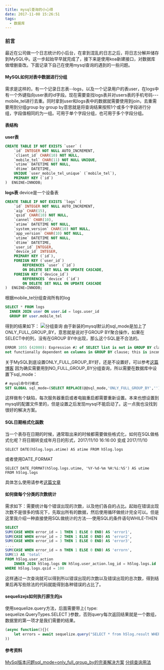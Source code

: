 ```yaml
---
title: mysql查询的小心得
date: 2017-11-08 15:26:51
tags:
  - 数据库
---
```

### 前言
最近在公司做一个日志统计的小后台，在拿到混乱的日志之后，将日志分解并储存到MySQL中。这一步起始早早就完成了，接下来是使用koa新建接口，对数据库做增删查改。下面记录下自己在使用mysql查询的遇到的一些问题。

#### MySQL如何对表中数据进行分组
需求是这样的，有一个记录日志表--logs，以及一个记录用户的表user，在logs中有一个外键指向user表的id字段。现在需要查找logs表并对users表的手机号码---mobile_tel进行去重。同时拿到user和logs表中的数据就需要使用到join，去重需要用到分组group by
group by意思就是将查询结果按照1个或多个字段进行分组，字段值相同的为一组。可用于单个字段分组，也可用于多个字段分组。
#### 表结构
**user表**
```SQL
CREATE TABLE IF NOT EXISTS `user` (
    `id` INTEGER NOT NULL AUTO_INCREMENT,
    `client_id` CHAR(10) NOT NULL,
    `mobile_tel` CHAR(11) NOT NULL UNIQUE,
    `utime` DATETIME NOT NULL,
    `dtime` DATETIME,
    UNIQUE `user_mobile_tel_unique` (`mobile_tel`),
    PRIMARY KEY (`id`)
)  ENGINE=INNODB;
```
**logs表**
device是一个设备表
```SQL
CREATE TABLE IF NOT EXISTS `logs` (
    `id` INTEGER NOT NULL AUTO_INCREMENT,
    `aip` CHAR(15),
    `qsid` CHAR(10) NOT NULL,
    `cannel` CHAR(10),
    `atime` DATETIME NOT NULL,
    `system_version` CHAR(10) NOT NULL,
    `app_version` CHAR(10) NOT NULL,
    `utime` DATETIME NOT NULL,
    `dtime` DATETIME,
    `user_id` INTEGER,
    `device_id` INTEGER,
    PRIMARY KEY (`id`),
    FOREIGN KEY (`user_id`)
        REFERENCES `user` (`id`)
        ON DELETE SET NULL ON UPDATE CASCADE,
    FOREIGN KEY (`device_id`)
        REFERENCES `device` (`id`)
        ON DELETE SET NULL ON UPDATE CASCADE
)  ENGINE=INNODB;
```
根据mobile_tel分组查询所有的log
```SQL
SELECT * FROM logs
  INNER JOIN user ON user.id = logs.user_id
  GROUP BY user.mobile_tel
```
得到的结果如下：
![分组查询](http://fs.andylistudio.com/1510133197210.png)
由于新装的mysql默认的sql_mode是加上了ONLY_FULL_GROUP_BY，意思就是说对于GROUP BY聚合操作，如果在SELECT中的列，没有在GROUP BY中出现，那么这个SQL是不合法的。
```sql
ERROR 1055 (42000): Expression #2 of SELECT list is not in GROUP BY clause and contains nonaggregated column 'test.tt.count' which is 
not functionally dependent on columns in GROUP BY clause; this is incompatible with sql_mode=only_full_group_by
```
关于MySQL到底设置ONLY_FULL_GROUP_BY好，还是不设置好，可以参考[这篇博客](http://www.ywnds.com/?p=8184)
因为确实需要用到NO_FULL_GROUP_BY分组查询，所以需要在数据库中设置下sql_mode：
```sql
# mysql命令行模式
SET GLOBAL sql_mode=(SELECT REPLACE(@@sql_mode,'ONLY_FULL_GROUP_BY',''));
```
这样做有个缺陷，每次服务器重启或者电脑重启都需要重新设置。本来也想设置到mysql的配置文件里的，但是设置之后发现mysql不能启动了。这一点我也没找到很好的解决方案。

#### SQL日期格式化函数
当一个表存在日期的时候，通常取出来的时候都需要做些格式化，如何在SQL做格式化呢？将日期转变成年月日的形式，2017/11/10 16:16:00 变成 2017/11/10
```
SELECT DATE(h5log.logs.atime) AS atime FROM h5log.logs
```
或者使用DATE_FORMAT
```
SELECT DATE_FORMAT(h5log.logs.utime, '%Y-%d-%m %H:%i:%S') AS utime FROM h5log.logs
```
具体怎么使用请参考[这篇文章](http://www.w3school.com.cn/sql/sql_dates.asp)

#### 如何做每个分类的次数统计
需求如下：需要统计每个错误出现的次数，以及他们各自的占比。起始在错误出现次数不是很多的情况下，先取出所有的数据，然后使用循环做统计完全可以。但是这里我介绍一种直接使用SQL做统计的方法---使用SQL的条件语句WHILE-THEN
```sql
SELECT 
SUM(CASE WHEN error_id = 1 THEN 1 ELSE 0 END) AS 'error1',
SUM(CASE WHEN error_id = 2 THEN 1 ELSE 0 END) AS 'error2',
SUM(CASE WHEN error_id = 3 THEN 1 ELSE 0 END) AS 'error3',
....
SUM(CASE WHEN error_id = n THEN 1 ELSE 0 END) AS 'errorn',
SUM(1) AS 'total'
FROM h5log.user_action
	INNER JOIN h5log.logs ON h5log.user_action.log_id = h5log.logs.id
WHERE h5log.logs.qsid = 100
```
这样通过一次查询就可以得到所以错误出现的次数以及错误出现的总次数，得到结果后再写些除法的代码就能得到各种错误的占比了。

#### sequelizejs如何执行原生的js
使用sequelize.query方法，后面需要带上{ type: sequelize.QueryTypes.SELECT }参数，否则query每次返回结果就是一个数组，数据里的第一项才是我们需要的结果。
```js
(async function(){}(
    let errors = await sequelize.query("SELECT * from h5log.result WHERE type = 0", { type: sequelize.QueryTypes.SELECT })
))
```
#### 参考资料
[MySql版本问题sql_mode=only_full_group_by的完美解决方案](http://www.jb51.net/article/118538.htm)
[分组查询用法](http://www.cnblogs.com/snsdzjlz320/p/5738226.html)
